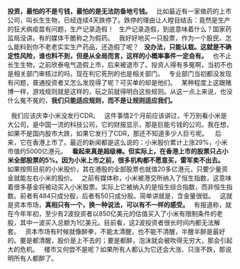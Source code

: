 **投资，最怕的不是亏钱，最怕的是无法防备地亏钱。**
 
比如最近有一家做药的上市公司，叫长生生物，已经连续4天跌停了。跌停的理由让人瞠目结舌：竟然是生产的狂犬病疫苗有问题，生产记录造假！
 
生产记录造假，到底意味着什么？国家药监局没讲。有的媒体干脆称之为假药。
 
我好好地买一只股票，作为一个股民，怎么能料到你不老老实实生产药品，还造假了呢？
 
**没办法，只能认栽。这就是不确定性风险，谁也料不到，但是从全局而言，这样的小概率事件一定会有。**
 
也不止长生生物，之前欣泰电气造假上市，后来被退市了。投资人得有多冤啊，当初不也是相关部门审核过的吗，现在判它死刑的也是相关部门。
 
专业部门当初都没发现有问题，普通投资者又怎么发现得了呢？可买单的却是他们。
 
某种程度上这跟赌博一样，游戏规则就是这样的，玩之前就得明白这些规则。从这一点上来说，也没什么冤不冤的，**我们只能适应规则，而不是让规则适应我们。**
  
 
我们应该庆幸小米没发行CDR。
 
这件事情2个月前应该讲过，千万别看小米是大公司，是中国一流的科技公司，它的财报显示，那是巨能亏钱的公司。我在想，如果不是国内股市大跌，如果它发行了CDR，那还不知道多少人巨亏呢。 
 
后来，它在香港上市了。最近的新闻都是这么说的：小米股价累计上涨29%，小米市值约5000亿港元。
 
**看起来真是超级棒。但实际上，在香港上市的股票只占小米全部股票的5%。因为小米上市之前，很多机构都不愿意买，雷军卖不出去。**
 
如果按照目前的小米股价，其在港股的全部股票也就值20多亿港元，只要少量资金就能左右小米的股价。
 
之前有媒体称，小米被港交所纳入了恒生指数，这意味着很多基金将被动买入小米股票。实际上它被纳入的是恒生综合指数，而非恒生指数。前者有484只成分股，后者有50只成分股。简单讲就是，含金量很低。
 
这就是资本市场，**真相只有一个，换一种说法，可以有不一样的感受。**
 
有报道称，就在今年年初，至少有2波投资者以850亿美元的估值买入了小米有限制条件的老股，其中一波买入总额为1亿美元。目前看，这2波投资者很长时间内都无法解套。
 
资本市场有时候就像醉拳，不能太清醒，也不能不清醒，半醒半醉是最好的。要是都清醒，股价是上不去的；要是都醉，泡沫就会被吹得无穷大，那会引起大的危机。
 
楼市又何尝不是呢？如果所有人都认为它还会大涨、只涨不跌，那说明所有人都醉了。
